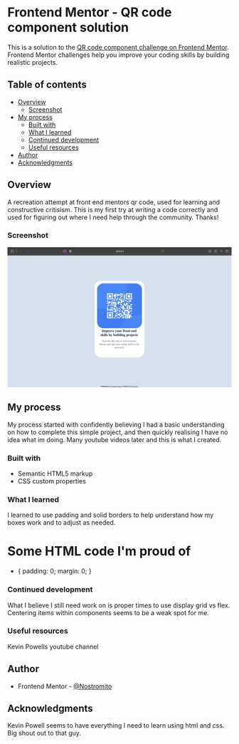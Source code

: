 # Frontend Mentor - QR code component solution

This is a solution to the [QR code component challenge on Frontend Mentor](https://www.frontendmentor.io/challenges/qr-code-component-iux_sIO_H). Frontend Mentor challenges help you improve your coding skills by building realistic projects. 

## Table of contents

- [Overview](#overview)
  - [Screenshot](#screenshot)
- [My process](#my-process)
  - [Built with](#built-with)
  - [What I learned](#what-i-learned)
  - [Continued development](#continued-development)
  - [Useful resources](#useful-resources)
- [Author](#author)
- [Acknowledgments](#acknowledgments)


## Overview

A recreation attempt at front end mentors qr code, used for learning and constructive critisism. This is my first try at writing a code correctly and used for figuring out where I need help through the community. Thanks!

### Screenshot

![](images/screenshot.jpg)

## My process

My process started with confidently believing I had a basic understanding on how to complete this simple project, and then quickly realising I have no idea what im doing. Many youtube videos later and this is what I created.

### Built with

- Semantic HTML5 markup
- CSS custom properties

### What I learned

I learned to use padding and solid borders to help understand how my boxes work and to adjust as needed.

<h1>Some HTML code I'm proud of</h1>

* {
    padding: 0;
    margin: 0;
}


### Continued development

What I believe I still need work on is proper times to use display grid vs flex. Centering items within components seems to be a weak spot for me.

### Useful resources

Kevin Powells youtube channel

## Author

- Frontend Mentor - [@Nostromito](https://www.frontendmentor.io/profile/Nostromito)

## Acknowledgments

Kevin Powell seems to have everything I need to learn using html and css. Big shout out to that guy.